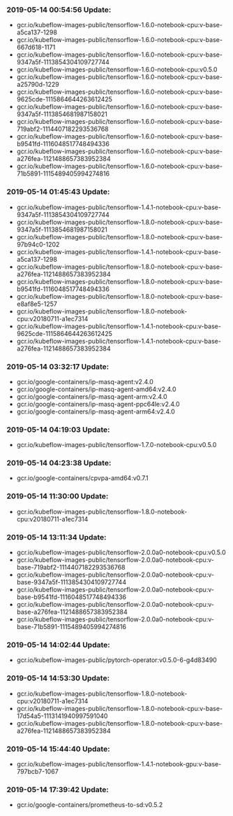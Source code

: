### 2019-05-14 00:54:56 Update:

- gcr.io/kubeflow-images-public/tensorflow-1.6.0-notebook-cpu:v-base-a5ca137-1298
- gcr.io/kubeflow-images-public/tensorflow-1.6.0-notebook-cpu:v-base-667d618-1171
- gcr.io/kubeflow-images-public/tensorflow-1.6.0-notebook-cpu:v-base-9347a5f-1113854304109727744
- gcr.io/kubeflow-images-public/tensorflow-1.6.0-notebook-cpu:v0.5.0
- gcr.io/kubeflow-images-public/tensorflow-1.6.0-notebook-cpu:v-base-a25790d-1229
- gcr.io/kubeflow-images-public/tensorflow-1.6.0-notebook-cpu:v-base-9625cde-1115864644263612425
- gcr.io/kubeflow-images-public/tensorflow-1.6.0-notebook-cpu:v-base-9347a5f-1113854681987158021
- gcr.io/kubeflow-images-public/tensorflow-1.6.0-notebook-cpu:v-base-719abf2-1114407182293536768
- gcr.io/kubeflow-images-public/tensorflow-1.6.0-notebook-cpu:v-base-b9541fd-1116048517748494336
- gcr.io/kubeflow-images-public/tensorflow-1.6.0-notebook-cpu:v-base-a276fea-1121488657383952384
- gcr.io/kubeflow-images-public/tensorflow-1.6.0-notebook-cpu:v-base-71b5891-1115489405994274816
### 2019-05-14 01:45:43 Update:

- gcr.io/kubeflow-images-public/tensorflow-1.4.1-notebook-cpu:v-base-9347a5f-1113854304109727744
- gcr.io/kubeflow-images-public/tensorflow-1.8.0-notebook-cpu:v-base-9347a5f-1113854681987158021
- gcr.io/kubeflow-images-public/tensorflow-1.8.0-notebook-cpu:v-base-97b94c0-1202
- gcr.io/kubeflow-images-public/tensorflow-1.4.1-notebook-cpu:v-base-a5ca137-1298
- gcr.io/kubeflow-images-public/tensorflow-1.8.0-notebook-cpu:v-base-a276fea-1121488657383952384
- gcr.io/kubeflow-images-public/tensorflow-1.8.0-notebook-cpu:v-base-b9541fd-1116048517748494336
- gcr.io/kubeflow-images-public/tensorflow-1.8.0-notebook-cpu:v-base-e8af8e5-1257
- gcr.io/kubeflow-images-public/tensorflow-1.8.0-notebook-cpu:v20180711-a1ec7314
- gcr.io/kubeflow-images-public/tensorflow-1.4.1-notebook-cpu:v-base-9625cde-1115864644263612425
- gcr.io/kubeflow-images-public/tensorflow-1.4.1-notebook-cpu:v-base-a276fea-1121488657383952384
### 2019-05-14 03:32:17 Update:

- gcr.io/google-containers/ip-masq-agent:v2.4.0
- gcr.io/google-containers/ip-masq-agent-amd64:v2.4.0
- gcr.io/google-containers/ip-masq-agent-arm:v2.4.0
- gcr.io/google-containers/ip-masq-agent-ppc64le:v2.4.0
- gcr.io/google-containers/ip-masq-agent-arm64:v2.4.0
### 2019-05-14 04:19:03 Update:

- gcr.io/kubeflow-images-public/tensorflow-1.7.0-notebook-cpu:v0.5.0
### 2019-05-14 04:23:38 Update:

- gcr.io/google-containers/cpvpa-amd64:v0.7.1
### 2019-05-14 11:30:00 Update:

- gcr.io/kubeflow-images-public/tensorflow-1.8.0-notebook-cpu:v20180711-a1ec7314
### 2019-05-14 13:11:34 Update:

- gcr.io/kubeflow-images-public/tensorflow-2.0.0a0-notebook-cpu:v0.5.0
- gcr.io/kubeflow-images-public/tensorflow-2.0.0a0-notebook-cpu:v-base-719abf2-1114407182293536768
- gcr.io/kubeflow-images-public/tensorflow-2.0.0a0-notebook-cpu:v-base-9347a5f-1113854304109727744
- gcr.io/kubeflow-images-public/tensorflow-2.0.0a0-notebook-cpu:v-base-b9541fd-1116048517748494336
- gcr.io/kubeflow-images-public/tensorflow-2.0.0a0-notebook-cpu:v-base-a276fea-1121488657383952384
- gcr.io/kubeflow-images-public/tensorflow-2.0.0a0-notebook-cpu:v-base-71b5891-1115489405994274816
### 2019-05-14 14:02:44 Update:

- gcr.io/kubeflow-images-public/pytorch-operator:v0.5.0-6-g4d83490
### 2019-05-14 14:53:30 Update:

- gcr.io/kubeflow-images-public/tensorflow-1.8.0-notebook-cpu:v20180711-a1ec7314
- gcr.io/kubeflow-images-public/tensorflow-1.8.0-notebook-cpu:v-base-17d54a5-1113141940997591040
- gcr.io/kubeflow-images-public/tensorflow-1.8.0-notebook-cpu:v-base-a276fea-1121488657383952384
### 2019-05-14 15:44:40 Update:

- gcr.io/kubeflow-images-public/tensorflow-1.4.1-notebook-gpu:v-base-797bcb7-1067
### 2019-05-14 17:39:42 Update:

- gcr.io/google-containers/prometheus-to-sd:v0.5.2
